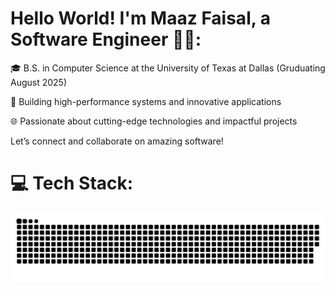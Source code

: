 # Hello World! I'm Maaz Faisal, a Software Engineer 👋🏼:
🎓 B.S. in Computer Science at the University of Texas at Dallas (Gruduating August 2025)

🔧 Building high-performance systems and innovative applications

🌐 Passionate about cutting-edge technologies and impactful projects

Let’s connect and collaborate on amazing software!

# 💻 Tech Stack:


<picture>
  <source media="(prefers-color-scheme: dark)" srcset="https://raw.githubusercontent.com/maazfaisal02/maazfaisal02/output/github-snake-dark.svg" />
  <source media="(prefers-color-scheme: light)" srcset="https://raw.githubusercontent.com/maazfaisal02/maazfaisal02/output/github-snake.svg" />
  <img alt="github-snake" src="https://raw.githubusercontent.com/maazfaisal02/maazfaisal02/output/github-snake.svg" />
</picture>